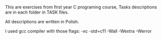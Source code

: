 This are exercises from first year C programing course,
Tasks descriptions are in each folder in TASK files.

All descriptions are written in Polish.

I used gcc compiler with those flags: -xc -std=c11 -Wall -Wextra -Werror
